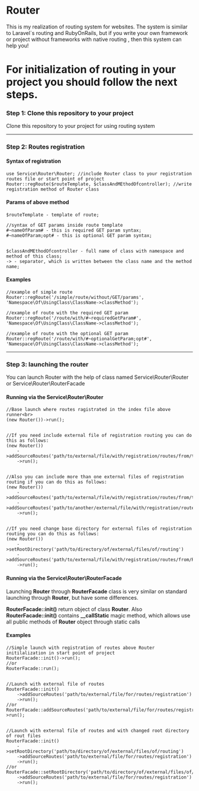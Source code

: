 # Router
This is my realization of routing system for websites. The system is similar to Laravel`s routing and RubyOnRails, but if you write your own framework or  project without frameworks with native routing , then this system can help you!

For initialization of routing in your project you should follow the next steps.
================================================================================

### Step 1: Clone this repository to your project
Clone this repository to your project for using routing system

<hr>

### Step 2: Routes registration

#### Syntax of registration

    use Service\Router\Router; //include Router class to your registration routes file or start point of project
    Router::regRoute($routeTemplate, $classAndMEthodOfcontroller); //write registration method of Router class 

#### Params of above method

    $routeTemplate - template of route;
  
    //syntax of GET params inside route template
    #~nameOfParam# - this is required GET param syntax;
    #~nameOfParam;opt# - this is optional GET param syntax;


    $classAndMEthodOfcontroller - full name of class with namespace and method of this class;
    -> - separator, which is written between the class name and the method name;

#### Examples

    //example of simple route
    Router::regRoute('/simple/route/without/GET/params', 'Namespace\Of\UsingClass\ClassName->classMethod');

    //example of route with the required GET param
    Router::regRoute('/route/with/#~requiredGetParam#', 'Namespace\Of\UsingClass\ClassName->classMethod');

    //example of route with the optional GET param
    Router::regRoute('/route/with/#~optionalGetParam;opt#', 'Namespace\Of\UsingClass\ClassName->classMethod');

<hr>

### Step 3: launching the router
You can launch Router with the help of class named Service\Router\Router or Service\Router\RouterFacade

#### Running via the Service\Router\Router

    //Base launch where routes ragistrated in the index file above runner<br>
    (new Router())->run();
  
  
    //If you need include external file of registration routing you can do this as follows:
    (new Router())
        ->addSourceRoutes('path/to/external/file/with/registration/routes/from/the/DOCUMENT_ROOT/directory')
        ->run();        
  
  
    //Also you can include more than one external files of registration routing if you can do this as follows:
    (new Router())
        ->addSourceRoutes('path/to/external/file/with/registration/routes/from/the/DOCUMENT_ROOT/directory')
        ->addSourceRoutes('path/to/another/external/file/with/registration/routes/from/the/DOCUMENT_ROOT/directory')
        ->run();


    //If you need change base directory for external files of registration routing you can do this as follows:
    (new Router())
        ->setRootDirectory('path/to/directory/of/external/files/of/routing')
        ->addSourceRoutes('path/to/external/file/with/registration/routes/from/RootDir')
        ->run();

#### Running via the Service\Router\RouterFacade

Launching **Router** through **RouterFacade** class is very similar on standard launching through **Router**, but have some differences.

**RouterFacade::init()** return object of class **Router**. Also **RouterFacade::init()** contains **__callStatic** magic method, which allows use all public methods of **Router** object through static calls

#### Examples

    //Simple launch with registration of routes above Router initilalization in start point of project 
    RouterFacade::init()->run();
    //or
    RouterFacade::run();
   
   
    //Launch with external file of routes
    RouterFacade::init()
        ->addSourceRoutes('path/to/external/file/for/routes/registration')
        ->run();
    //or
    RouterFacade::addSourceRoutes('path/to/external/file/for/routes/registration')->run();
   
   
    //Launch with external file of routes and with changed root directory of rout files
    RouterFacade::init()
        ->setRootDirectory('path/to/directory/of/external/files/of/routing')
        ->addSourceRoutes('path/to/external/file/for/routes/registration')
        ->run();
    //or
    RouterFacade::setRootDirectory('path/to/directory/of/external/files/of/routing')
        ->addSourceRoutes('path/to/external/file/for/routes/registration')
        ->run();
